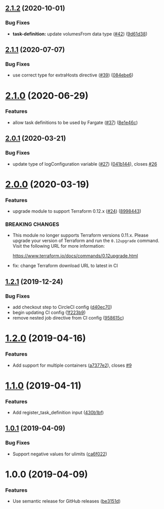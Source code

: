 ## [2.1.2](https://github.com/mongodb/terraform-aws-ecs-task-definition/compare/v2.1.1...v2.1.2) (2020-10-01)


### Bug Fixes

* **task-definition:** update volumesFrom data type ([#42](https://github.com/mongodb/terraform-aws-ecs-task-definition/issues/42)) ([9d61d38](https://github.com/mongodb/terraform-aws-ecs-task-definition/commit/9d61d386f2659ea3bea491990c10d951eaab971d))

## [2.1.1](https://github.com/mongodb/terraform-aws-ecs-task-definition/compare/v2.1.0...v2.1.1) (2020-07-07)


### Bug Fixes

* use correct type for extraHosts directive ([#39](https://github.com/mongodb/terraform-aws-ecs-task-definition/issues/39)) ([084ebe6](https://github.com/mongodb/terraform-aws-ecs-task-definition/commit/084ebe60e6b902ea51312cf3833f60122a17959c))

# [2.1.0](https://github.com/mongodb/terraform-aws-ecs-task-definition/compare/v2.0.1...v2.1.0) (2020-06-29)


### Features

* allow task definitions to be used by Fargate ([#37](https://github.com/mongodb/terraform-aws-ecs-task-definition/issues/37)) ([8e1e46c](https://github.com/mongodb/terraform-aws-ecs-task-definition/commit/8e1e46ca235e5fb3113bef6e44622a3f9e2664ee))

## [2.0.1](https://github.com/mongodb/terraform-aws-ecs-task-definition/compare/v2.0.0...v2.0.1) (2020-03-21)


### Bug Fixes

* update type of logConfiguration variable ([#27](https://github.com/mongodb/terraform-aws-ecs-task-definition/issues/27)) ([041b144](https://github.com/mongodb/terraform-aws-ecs-task-definition/commit/041b1445f074dfa3205da1a32d5f91496449f728)), closes [#26](https://github.com/mongodb/terraform-aws-ecs-task-definition/issues/26)

# [2.0.0](https://github.com/mongodb/terraform-aws-ecs-task-definition/compare/v1.2.1...v2.0.0) (2020-03-19)


### Features

* upgrade module to support Terraform 0.12.x ([#24](https://github.com/mongodb/terraform-aws-ecs-task-definition/issues/24)) ([8998443](https://github.com/mongodb/terraform-aws-ecs-task-definition/commit/899844342323285fb5c4cac4f4bc80c9b31dcdc5))


### BREAKING CHANGES

* This module no longer supports Terraform versions 0.11.x. Please upgrade
your version of Terraform and run the `0.12upgrade` command. Visit the
following URL for more information:

    https://www.terraform.io/docs/commands/0.12upgrade.html

* fix: change Terraform download URL to latest in CI

## [1.2.1](https://github.com/mongodb/terraform-aws-ecs-task-definition/compare/v1.2.0...v1.2.1) (2019-12-24)


### Bug Fixes

* add checkout step to CircleCI config ([d40ec70](https://github.com/mongodb/terraform-aws-ecs-task-definition/commit/d40ec709706d7bfafce8c15eaf3f8915af3d424f))
* begin updating CI config ([1f223b9](https://github.com/mongodb/terraform-aws-ecs-task-definition/commit/1f223b93aa62bd76607a4d31a8d55fe5e17d1ca8))
* remove nested job directive from CI config ([958615c](https://github.com/mongodb/terraform-aws-ecs-task-definition/commit/958615c4547f163752560760b2ca3f0477f52e5f))

# [1.2.0](https://github.com/mongodb/terraform-aws-ecs-task-definition/compare/v1.1.0...v1.2.0) (2019-04-16)


### Features

* Add support for multiple containers ([a7377e2](https://github.com/mongodb/terraform-aws-ecs-task-definition/commit/a7377e2)), closes [#9](https://github.com/mongodb/terraform-aws-ecs-task-definition/issues/9)

# [1.1.0](https://github.com/mongodb/terraform-aws-ecs-task-definition/compare/v1.0.1...v1.1.0) (2019-04-11)


### Features

* Add register_task_definition input ([430b1bf](https://github.com/mongodb/terraform-aws-ecs-task-definition/commit/430b1bf))

## [1.0.1](https://github.com/mongodb/terraform-aws-ecs-task-definition/compare/v1.0.0...v1.0.1) (2019-04-09)


### Bug Fixes

* Support negative values for ulimits ([ca6f022](https://github.com/mongodb/terraform-aws-ecs-task-definition/commit/ca6f022))

# 1.0.0 (2019-04-09)


### Features

* Use semantic release for GitHub releases ([be3151d](https://github.com/mongodb/terraform-aws-ecs-task-definition/commit/be3151d))
